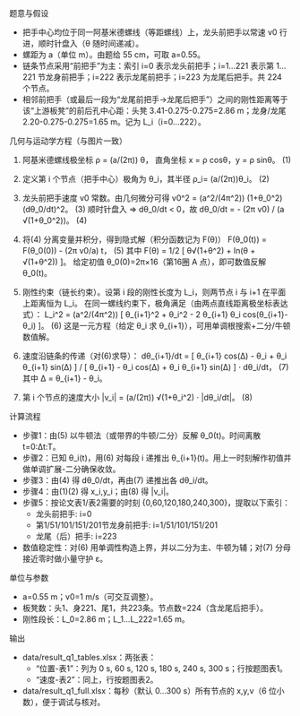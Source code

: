 题意与假设
- 把手中心均位于同一阿基米德螺线（等距螺线）上，龙头前把手以常速 v0 行进，顺时针盘入（θ 随时间递减）。
- 螺距为 a（单位 m）。由题给 55 cm，可取 a=0.55。
- 链条节点采用“前把手”为主：索引 i=0 表示龙头前把手；i=1…221 表示第 1…221 节龙身前把手；i=222 表示龙尾前把手；i=223 为龙尾后把手。共 224 个节点。
- 相邻前把手（或最后一段为“龙尾前把手→龙尾后把手”）之间的刚性距离等于该“上游板凳”的前后孔中心距：头凳 3.41-0.275-0.275=2.86 m；龙身/龙尾 2.20-0.275-0.275=1.65 m。记为 L_i（i=0…222）。

几何与运动学方程（与图片一致）
1) 阿基米德螺线极坐标
ρ = (a/(2π)) θ， 直角坐标 x = ρ cosθ，y = ρ sinθ。            (1)

2) 定义第 i 个节点（把手中心）极角为 θ_i，其半径 ρ_i= (a/(2π))θ_i。    (2)

3) 龙头前把手速度 v0 常数。由几何微分可得
v0^2 = (a^2/(4π^2)) (1+θ_0^2) (dθ_0/dt)^2。                   (3)
顺时针盘入 ⇒ dθ_0/dt < 0，故
dθ_0/dt = - (2π v0) / (a √(1+θ_0^2))。                        (4)

4) 将(4) 分离变量并积分，得到隐式解（积分函数记为 F(θ)）
F(θ_0(t)) = F(θ_0(0)) - (2π v0/a) t，                         (5)
其中
F(θ) = 1/2 [ θ√(1+θ^2) + ln(θ + √(1+θ^2)) ]。
给定初值 θ_0(0)=2π×16（第16圈 A 点），即可数值反解 θ_0(t)。

5) 刚性约束（链长约束）。设第 i 段的刚性长度为 L_i，则两节点 i 与 i+1 在平面上距离恒为 L_i。
在同一螺线约束下，极角满足（由两点直线距离极坐标表达式）：
L_i^2 = (a^2/(4π^2)) [ θ_{i+1}^2 + θ_i^2 - 2 θ_{i+1} θ_i cos(θ_{i+1}-θ_i) ]。   (6)
这是一元方程（给定 θ_i 求 θ_{i+1}），可用单调根搜索+二分/牛顿数值解。

6) 速度沿链条的传递（对(6)求导）：
dθ_{i+1}/dt = [ θ_{i+1} cos(Δ) - θ_i + θ_i θ_{i+1} sin(Δ) ] 
              / [ θ_{i+1} - θ_i cos(Δ) + θ_i θ_{i+1} sin(Δ) ] ⋅ dθ_i/dt，   (7)
其中 Δ = θ_{i+1} - θ_i。

7) 第 i 个节点的速度大小
|v_i| = (a/(2π)) √(1+θ_i^2) ⋅ |dθ_i/dt|。                          (8)

计算流程
- 步骤1：由(5) 以牛顿法（或带界的牛顿/二分）反解 θ_0(t)。时间离散 t=0:Δt:T。
- 步骤2：已知 θ_i(t)，用(6) 对每段 i 递推出 θ_{i+1}(t)。用上一时刻解作初值并做单调扩展-二分确保收敛。
- 步骤3：由(4) 得 dθ_0/dt，再由(7) 递推出各 dθ_i/dt。
- 步骤4：由(1)(2) 得 x_i,y_i；由(8) 得 |v_i|。
- 步骤5：按论文表1/表2需要的时刻 {0,60,120,180,240,300}，提取以下索引：
  - 龙头前把手: i=0
  - 第1/51/101/151/201节龙身前把手: i=1/51/101/151/201
  - 龙尾（后）把手: i=223
- 数值稳定性：对(6) 用单调性构造上界，并以二分为主、牛顿为辅；对(7) 分母接近零时做小量守护 ε。

单位与参数
- a=0.55 m；v0=1 m/s（可交互调整）。
- 板凳数：头1、身221、尾1，共223条。节点数=224（含龙尾后把手）。
- 刚性段长：L_0=2.86 m；L_1…L_222=1.65 m。

输出
- data/result_q1_tables.xlsx：两张表：
  - “位置-表1”：列为 0 s, 60 s, 120 s, 180 s, 240 s, 300 s；行按题图表1。
  - “速度-表2”：同上，行按题图表2。
- data/result_q1_full.xlsx：每秒（默认 0…300 s）所有节点的 x,y,v（6 位小数），便于调试与核对。